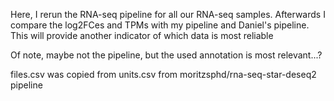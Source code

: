 Here, I rerun the RNA-seq pipeline for all our RNA-seq samples. Afterwards I compare the log2FCes and TPMs with my pipeline and Daniel's pipeline. This will provide another indicator of which data is most reliable

Of note, maybe not the pipeline, but the used annotation is most relevant...?


files.csv was copied from units.csv from moritzsphd/rna-seq-star-deseq2 pipeline

